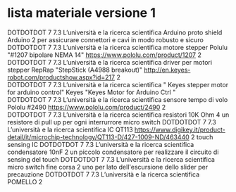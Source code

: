 # lista materiale versione 1

DOTDOTDOT	7	7.3	L’università e la ricerca scientifica 	Arduino proto shield	Arduino			2	per assicurare connettori e cavi in modo robusto e sicuro
DOTDOTDOT	7	7.3	L’università e la ricerca scientifica 	motore stepper	Polulu	"#1207 
bipolare NEMA 14"	https://www.pololu.com/product/1207	2	
DOTDOTDOT	7	7.3	L’università e la ricerca scientifica 	driver per motori stepper	RepRap	"StepStick
(A4988 breakout)"	http://en.keyes-robot.com/productshow.aspx?id=217	2	
DOTDOTDOT	7	7.3	L’università e la ricerca scientifica 	"
Keyes stepper motor for arduino control"	Keyes	"Keyes Motor for Arduino Ctrl
"			
DOTDOTDOT	7	7.3	L’università e la ricerca scientifica 	sensore tempo di volo	Pololu	#2490	https://www.pololu.com/product/2490	2	
DOTDOTDOT	7	7.3	L’università e la ricerca scientifica 	resistori		10K Ohm		4	un resistore di pull up per ogni interrurrore micro switch
DOTDOTDOT	7	7.3	L’università e la ricerca scientifica 	IC QT113			https://www.digikey.it/product-detail/it/microchip-technology/QT113-D/427-1009-ND/463440	2	touch sensing IC
DOTDOTDOT	7	7.3	L’università e la ricerca scientifica 	condensatore		10nF		2	un piccolo condensatore per realizzare il circuito di sensing del touch
DOTDOTDOT	7	7.3	L’università e la ricerca scientifica 	micro switch fine corsa				2	uno per lato dell'escursione dello slider per precauzione
DOTDOTDOT	7	7.3	L’università e la ricerca scientifica 	POMELLO				2	